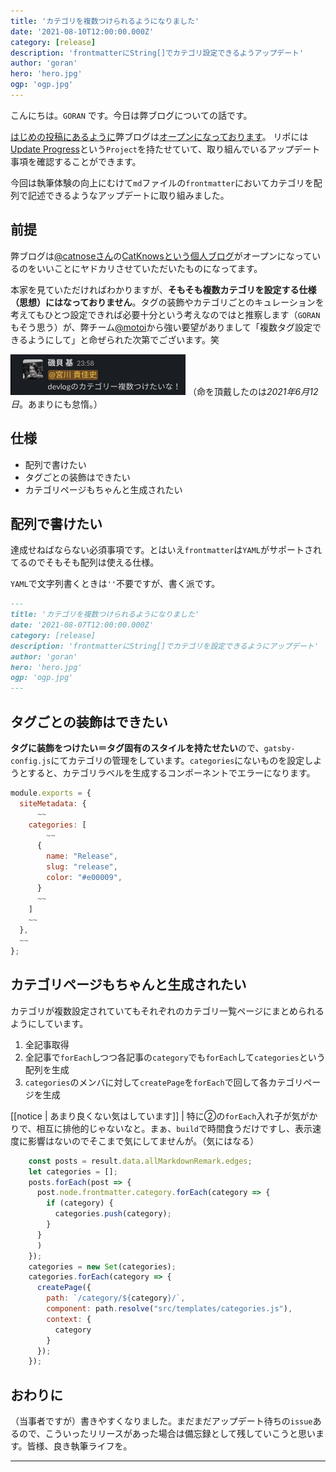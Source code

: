 ```yaml
---
title: 'カテゴリを複数つけられるようになりました'
date: '2021-08-10T12:00:00.000Z'
category: [release]
description: 'frontmatterにString[]でカテゴリ設定できるようアップデート'
author: 'goran'
hero: 'hero.jpg'
ogp: 'ogp.jpg'
---
```


こんにちは。`GORAN` です。今日は弊ブログについての話です。

[はじめの投稿にあるように](/devlog-has-launched/)弊ブログは[オープンになっております]((https://github.com/plusclass/devlog))。
リポには[Update Progress](https://github.com/orgs/plusclass/projects/1)という`Project`を持たせていて、取り組んでいるアップデート事項を確認することができます。

今回は執筆体験の向上にむけて`md`ファイルの`frontmatter`においてカテゴリを配列で記述できるようなアップデートに取り組みました。

## 前提
弊ブログは[@catnoseさん](https://twitter.com/catnose99?ref_src=twsrc%5Egoogle%7Ctwcamp%5Eserp%7Ctwgr%5Eauthor)の[CatKnowsという個人ブログ](https://catnose99.com/)がオープンになっているのをいいことにヤドカリさせていただいたものになってます。

本家を見ていただければわかりますが、**そもそも複数カテゴリを設定する仕様（思想）にはなっておりません**。タグの装飾やカテゴリごとのキュレーションを考えてもひとつ設定できれば必要十分という考えなのではと推察します（`GORAN`もそう思う）が、弊チーム[@motoi](https://twitter.com/motoi_dev)から強い要望がありまして「複数タグ設定できるようにして」と命ぜられた次第でございます。笑

![image](slack.png)
（命を頂戴したのは*2021年6月12日*。あまりにも怠惰。）

## 仕様
- 配列で書けたい
- タグごとの装飾はできたい
- カテゴリページもちゃんと生成されたい

## 配列で書けたい
達成せねばならない必須事項です。とはいえ`frontmatter`は`YAML`がサポートされてるのでそもそも配列は使える仕様。

`YAML`で文字列書くときは`''`不要ですが、書く派です。
```yml{4}:title=index.md
---
title: 'カテゴリを複数つけられるようになりました'
date: '2021-08-07T12:00:00.000Z'
category: [release]
description: 'frontmatterにString[]でカテゴリを設定できるようにアップデート'
author: 'goran'
hero: 'hero.jpg'
ogp: 'ogp.jpg'
---
```

## タグごとの装飾はできたい
**タグに装飾をつけたい＝タグ固有のスタイルを持たせたい**ので、`gatsby-config.js`にてカテゴリの管理をしています。`categories`にないものを設定しようとすると、カテゴリラベルを生成するコンポーネントでエラーになります。

```js:title=gatsby-config.js
module.exports = {
  siteMetadata: {
      ~~
    categories: [
        ~~
      {
        name: "Release",
        slug: "release",
        color: "#e00009",
      }
      ~~
    ]
    ~~
  },
  ~~
};
```

## カテゴリページもちゃんと生成されたい
カテゴリが複数設定されていてもそれぞれのカテゴリ一覧ページにまとめられるようにしています。

1. 全記事取得
2. 全記事で`forEach`しつつ各記事の`category`でも`forEach`して`categories`という配列を生成
3. `categories`のメンバに対して`createPage`を`forEach`で回して各カテゴリページを生成

[[notice | あまり良くない気はしています]]
| 特に②の`forEach`入れ子が気がかりで、相互に排他的じゃないなと。まぁ、`build`で時間食うだけですし、表示速度に影響はないのでそこまで気にしてませんが。（気にはなる）

```js:title=gatsby-node.js
    const posts = result.data.allMarkdownRemark.edges;
    let categories = [];
    posts.forEach(post => {
      post.node.frontmatter.category.forEach(category => {
        if (category) {
          categories.push(category);
        }
      }
      )
    });
    categories = new Set(categories);
    categories.forEach(category => {
      createPage({
        path: `/category/${category}/`,
        component: path.resolve("src/templates/categories.js"),
        context: {
          category
        }
      });
    });
```

## おわりに
（当事者ですが）書きやすくなりました。まだまだアップデート待ちの`issue`あるので、こういったリリースがあった場合は備忘録として残していこうと思います。皆様、良き執筆ライフを。

---